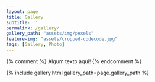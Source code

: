 ```yaml
---
layout: page
title: Gallery
subtitle: ''
permalink: /gallery/
gallery_path: "assets/img/pexels"
feature-img: "assets/cropped-codecode.jpg"
tags: [Gallery, Photo]
---
```


{% comment %}
Algum texto aqui!
{% endcomment %}

{% include gallery.html gallery_path=page.gallery_path %}